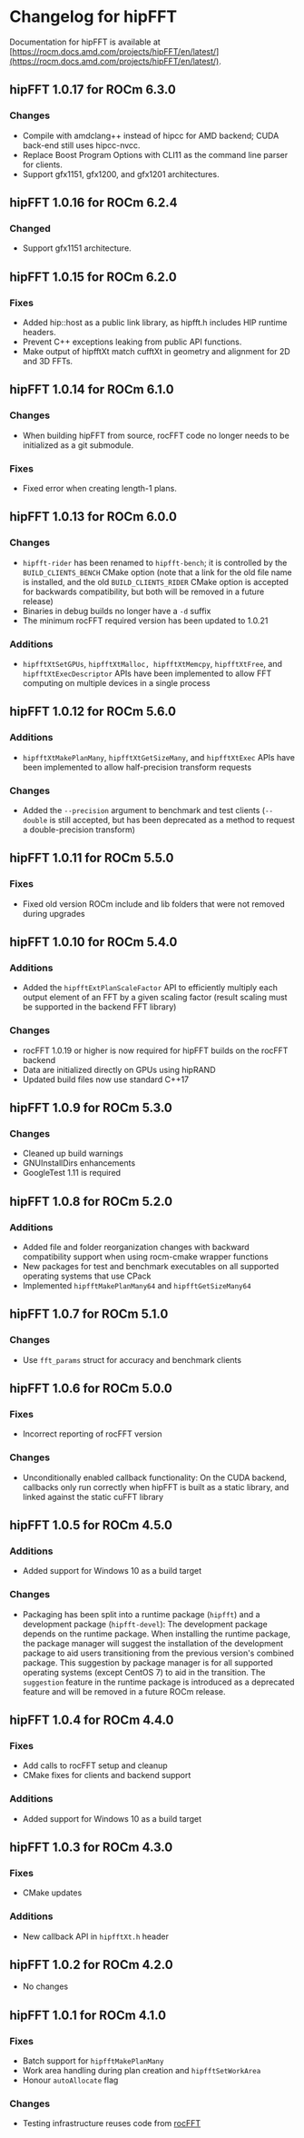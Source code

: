 # Changelog for hipFFT

Documentation for hipFFT is available at
[https://rocm.docs.amd.com/projects/hipFFT/en/latest/](https://rocm.docs.amd.com/projects/hipFFT/en/latest/).

## hipFFT 1.0.17 for ROCm 6.3.0

### Changes

* Compile with amdclang++ instead of hipcc for AMD backend; CUDA back-end still uses hipcc-nvcc.
* Replace Boost Program Options with CLI11 as the command line parser for clients.
* Support gfx1151, gfx1200, and gfx1201 architectures.

## hipFFT 1.0.16 for ROCm 6.2.4

### Changed
* Support gfx1151 architecture.

## hipFFT 1.0.15 for ROCm 6.2.0

### Fixes

* Added hip::host as a public link library, as hipfft.h includes HIP runtime headers.
* Prevent C++ exceptions leaking from public API functions.
* Make output of hipfftXt match cufftXt in geometry and alignment for 2D and 3D FFTs.

## hipFFT 1.0.14 for ROCm 6.1.0

### Changes

* When building hipFFT from source, rocFFT code no longer needs to be initialized as a git submodule.

### Fixes

* Fixed error when creating length-1 plans.

## hipFFT 1.0.13 for ROCm 6.0.0

### Changes

* `hipfft-rider` has been renamed to `hipfft-bench`; it is controlled by the `BUILD_CLIENTS_BENCH`
  CMake option (note that a link for the old file name is installed, and the old `BUILD_CLIENTS_RIDER`
  CMake option is accepted for backwards compatibility, but both will be removed in a future release)
* Binaries in debug builds no longer have a `-d` suffix
* The minimum rocFFT required version has been updated to 1.0.21

### Additions

* `hipfftXtSetGPUs`, `hipfftXtMalloc, hipfftXtMemcpy`, `hipfftXtFree`, and `hipfftXtExecDescriptor` APIs
  have been implemented to allow FFT computing on multiple devices in a single process

## hipFFT 1.0.12 for ROCm 5.6.0

### Additions

* `hipfftXtMakePlanMany`, `hipfftXtGetSizeMany`, and `hipfftXtExec` APIs have been implemented to
  allow half-precision transform requests

### Changes

* Added the `--precision` argument to benchmark and test clients (`--double` is still accepted, but has
  been deprecated as a method to request a double-precision transform)

## hipFFT 1.0.11 for ROCm 5.5.0

### Fixes

* Fixed old version ROCm include and lib folders that were not removed during upgrades

## hipFFT 1.0.10 for ROCm 5.4.0

### Additions

* Added the `hipfftExtPlanScaleFactor` API to efficiently multiply each output element of an FFT by a
  given scaling factor (result scaling must be supported in the backend FFT library)

### Changes

* rocFFT 1.0.19 or higher is now required for hipFFT builds on the rocFFT backend
* Data are initialized directly on GPUs using hipRAND
* Updated build files now use standard C++17

## hipFFT 1.0.9 for ROCm 5.3.0

### Changes

* Cleaned up build warnings
* GNUInstallDirs enhancements
* GoogleTest 1.11 is required

## hipFFT 1.0.8 for ROCm 5.2.0

### Additions

* Added file and folder reorganization changes with backward compatibility support when using
  rocm-cmake wrapper functions
* New packages for test and benchmark executables on all supported operating systems that use
  CPack
* Implemented `hipfftMakePlanMany64` and `hipfftGetSizeMany64`

## hipFFT 1.0.7 for ROCm 5.1.0

### Changes

* Use `fft_params` struct for accuracy and benchmark clients

## hipFFT 1.0.6 for ROCm 5.0.0

### Fixes

* Incorrect reporting of rocFFT version

### Changes

* Unconditionally enabled callback functionality: On the CUDA backend, callbacks only run
  correctly when hipFFT is built as a static library, and linked against the static cuFFT library

## hipFFT 1.0.5 for ROCm 4.5.0

### Additions

* Added support for Windows 10 as a build target

### Changes

* Packaging has been split into a runtime package (`hipfft`) and a development package
  (`hipfft-devel`):
  The development package depends on the runtime package. When installing the runtime package,
  the package manager will suggest the installation of the development package to aid users
  transitioning from the previous version's combined package. This suggestion by package manager is
  for all supported operating systems (except CentOS 7) to aid in the transition. The `suggestion`
  feature in the runtime package is introduced as a deprecated feature and will be removed in a future
  ROCm release.

## hipFFT 1.0.4 for ROCm 4.4.0

### Fixes

* Add calls to rocFFT setup and cleanup
* CMake fixes for clients and backend support

### Additions

* Added support for Windows 10 as a build target

## hipFFT 1.0.3 for ROCm 4.3.0

### Fixes

* CMake updates

### Additions

* New callback API in `hipfftXt.h` header

## hipFFT 1.0.2 for ROCm 4.2.0

* No changes

## hipFFT 1.0.1 for ROCm 4.1.0

### Fixes

* Batch support for `hipfftMakePlanMany`
* Work area handling during plan creation and `hipfftSetWorkArea`
* Honour `autoAllocate` flag

### Changes

* Testing infrastructure reuses code from [rocFFT](https://github.com/ROCmSoftwarePlatform/rocFFT)
